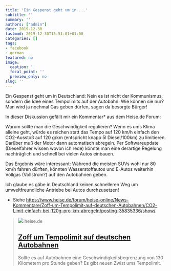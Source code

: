 ```yaml
---
title: 'Ein Gespenst geht um in ...'
subtitle: ''
summary: ''
authors: ["admin"]
date: 2019-12-30
lastmod: 2019-12-30T15:51:01+01:00
categories: []
tags:
- facebook
- german
featured: no
image:
  caption: ''
  focal_point: ''
  preview_only: no
slug: ''
---
```

Ein Gespenst geht um in Deutschland: Nein es ist nicht der Kommunismus, sondern die Idee eines Tempolimits auf der Autobahn. Wie können sie nur? Man wird ja nochmal Gas geben dürfen, sagen da besorgte Bürger!

In dieser Diskussion gefällt mir ein Kommentar* aus dem Heise.de Forum: 

Warum sollte man die Geschwindigkeit regulieren? Wenn es ums Klima alleine geht, würde es reichen statt das Tempo auf 120 km/h einfach den CO2-Ausstoß auf 120 g/km (entspricht knapp 5l Diesel/100km) zu limitieren. Darüber muß der Motor dann automatisch abregeln. Per Softwareupdate (Dieselfahrer wissen wovon ich rede) könnte man eine derartige Regelung nachträglich und schnell bei vielen Autos einbauen. 

Das Ergebnis wäre interessant: Während die meisten SUVs wohl nur 80 km/h fahren dürften, könnten Wasserstoffautos und E-Autos weiterhin Vollgas (Vollstrom?) auf den Autobahnen geben. 

Ich glaube es gäbe in Deutschland keinen schnelleren Weg um umweltfreundliche Antriebe bei Autos durchzusetzen! 

* Siehe https://www.heise.de/forum/heise-online/News-Kommentare/Zoff-um-Tempolimit-auf-deutschen-Autobahnen/CO2-Limit-einfach-bei-120g-pro-km-abregeln/posting-35835336/show/
> [![](https://heise.cloudimg.io/bound/1200x1200/q85.png-lossy-85.webp-lossy-85.foil1/_www-heise-de_/imgs/18/2/8/1/4/7/3/7/urn-newsml-dpa-com-20090101-161104-99-64329_large_4_3-f21997ac605514d2.jpeg)](https://www.heise.de/newsticker/meldung/Zoff-um-Tempolimit-auf-deutschen-Autobahnen-4623695.html)
> heise.de
> ## [Zoff um Tempolimit auf deutschen Autobahnen](https://www.heise.de/newsticker/meldung/Zoff-um-Tempolimit-auf-deutschen-Autobahnen-4623695.html)
>
>Sollte es auf Autobahnen eine Geschwindigkeitsbegrenzung von 130 Kilometern pro Stunde geben? Es gibt neuen Zwist ums Tempolimit.


